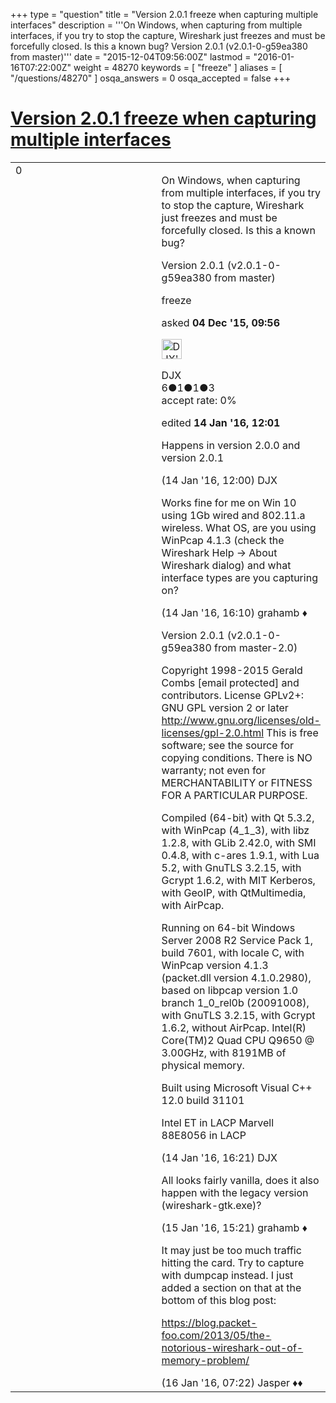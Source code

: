 +++
type = "question"
title = "Version 2.0.1 freeze when capturing multiple interfaces"
description = '''On Windows, when capturing from multiple interfaces, if you try to stop the capture, Wireshark just freezes and must be forcefully closed. Is this a known bug? Version 2.0.1 (v2.0.1-0-g59ea380 from master)'''
date = "2015-12-04T09:56:00Z"
lastmod = "2016-01-16T07:22:00Z"
weight = 48270
keywords = [ "freeze" ]
aliases = [ "/questions/48270" ]
osqa_answers = 0
osqa_accepted = false
+++

<div class="headNormal">

# [Version 2.0.1 freeze when capturing multiple interfaces](/questions/48270/version-201-freeze-when-capturing-multiple-interfaces)

</div>

<div id="main-body">

<div id="askform">

<table id="question-table" style="width:100%;"><colgroup><col style="width: 50%" /><col style="width: 50%" /></colgroup><tbody><tr class="odd"><td style="width: 30px; vertical-align: top"><div class="vote-buttons"><span id="post-48270-upvote" class="ajax-command post-vote up" rel="nofollow" title="I like this post (click again to cancel)"> </span><div id="post-48270-score" class="post-score" title="current number of votes">0</div><span id="post-48270-downvote" class="ajax-command post-vote down" rel="nofollow" title="I dont like this post (click again to cancel)"> </span> <span id="favorite-mark" class="ajax-command favorite-mark" rel="nofollow" title="mark/unmark this question as favorite (click again to cancel)"> </span><div id="favorite-count" class="favorite-count"></div></div></td><td><div id="item-right"><div class="question-body"><p>On Windows, when capturing from multiple interfaces, if you try to stop the capture, Wireshark just freezes and must be forcefully closed. Is this a known bug?</p><p>Version 2.0.1 (v2.0.1-0-g59ea380 from master)</p></div><div id="question-tags" class="tags-container tags"><span class="post-tag tag-link-freeze" rel="tag" title="see questions tagged &#39;freeze&#39;">freeze</span></div><div id="question-controls" class="post-controls"></div><div class="post-update-info-container"><div class="post-update-info post-update-info-user"><p>asked <strong>04 Dec '15, 09:56</strong></p><img src="https://secure.gravatar.com/avatar/d2ddaa4ccb4e58c470c0eb3bc39005e1?s=32&amp;d=identicon&amp;r=g" class="gravatar" width="32" height="32" alt="DJX&#39;s gravatar image" /><p><span>DJX</span><br />
<span class="score" title="6 reputation points">6</span><span title="1 badges"><span class="badge1">●</span><span class="badgecount">1</span></span><span title="1 badges"><span class="silver">●</span><span class="badgecount">1</span></span><span title="3 badges"><span class="bronze">●</span><span class="badgecount">3</span></span><br />
<span class="accept_rate" title="Rate of the user&#39;s accepted answers">accept rate:</span> <span title="DJX has no accepted answers">0%</span></p></div><div class="post-update-info post-update-info-edited"><p><span> edited <strong>14 Jan '16, 12:01</strong> </span></p></div></div><div id="comments-container-48270" class="comments-container"><span id="49224"></span><div id="comment-49224" class="comment"><div id="post-49224-score" class="comment-score"></div><div class="comment-text"><p>Happens in version 2.0.0 and version 2.0.1</p></div><div id="comment-49224-info" class="comment-info"><span class="comment-age">(14 Jan '16, 12:00)</span> <span class="comment-user userinfo">DJX</span></div></div><span id="49229"></span><div id="comment-49229" class="comment"><div id="post-49229-score" class="comment-score"></div><div class="comment-text"><p>Works fine for me on Win 10 using 1Gb wired and 802.11.a wireless. What OS, are you using WinPcap 4.1.3 (check the Wireshark Help -&gt; About Wireshark dialog) and what interface types are you capturing on?</p></div><div id="comment-49229-info" class="comment-info"><span class="comment-age">(14 Jan '16, 16:10)</span> <span class="comment-user userinfo">grahamb ♦</span></div></div><span id="49230"></span><div id="comment-49230" class="comment"><div id="post-49230-score" class="comment-score"></div><div class="comment-text"><p>Version 2.0.1 (v2.0.1-0-g59ea380 from master-2.0)</p><p>Copyright 1998-2015 Gerald Combs <span><span class="__cf_email__" data-cfemail="bbdcdec9dad7dffbccd2c9dec8d3dac9d095d4c9dc">[email protected]</span></span> and contributors. License GPLv2+: GNU GPL version 2 or later <a href="http://www.gnu.org/licenses/old-licenses/gpl-2.0.html">http://www.gnu.org/licenses/old-licenses/gpl-2.0.html</a> This is free software; see the source for copying conditions. There is NO warranty; not even for MERCHANTABILITY or FITNESS FOR A PARTICULAR PURPOSE.</p><p>Compiled (64-bit) with Qt 5.3.2, with WinPcap (4_1_3), with libz 1.2.8, with GLib 2.42.0, with SMI 0.4.8, with c-ares 1.9.1, with Lua 5.2, with GnuTLS 3.2.15, with Gcrypt 1.6.2, with MIT Kerberos, with GeoIP, with QtMultimedia, with AirPcap.</p><p>Running on 64-bit Windows Server 2008 R2 Service Pack 1, build 7601, with locale C, with WinPcap version 4.1.3 (packet.dll version 4.1.0.2980), based on libpcap version 1.0 branch 1_0_rel0b (20091008), with GnuTLS 3.2.15, with Gcrypt 1.6.2, without AirPcap. Intel(R) Core(TM)2 Quad CPU Q9650 @ 3.00GHz, with 8191MB of physical memory.</p><p>Built using Microsoft Visual C++ 12.0 build 31101</p><p>Intel ET in LACP Marvell 88E8056 in LACP</p></div><div id="comment-49230-info" class="comment-info"><span class="comment-age">(14 Jan '16, 16:21)</span> <span class="comment-user userinfo">DJX</span></div></div><span id="49266"></span><div id="comment-49266" class="comment"><div id="post-49266-score" class="comment-score"></div><div class="comment-text"><p>All looks fairly vanilla, does it also happen with the legacy version (wireshark-gtk.exe)?</p></div><div id="comment-49266-info" class="comment-info"><span class="comment-age">(15 Jan '16, 15:21)</span> <span class="comment-user userinfo">grahamb ♦</span></div></div><span id="49272"></span><div id="comment-49272" class="comment"><div id="post-49272-score" class="comment-score"></div><div class="comment-text"><p>It may just be too much traffic hitting the card. Try to capture with dumpcap instead. I just added a section on that at the bottom of this blog post:</p><p><a href="https://blog.packet-foo.com/2013/05/the-notorious-wireshark-out-of-memory-problem/">https://blog.packet-foo.com/2013/05/the-notorious-wireshark-out-of-memory-problem/</a></p></div><div id="comment-49272-info" class="comment-info"><span class="comment-age">(16 Jan '16, 07:22)</span> <span class="comment-user userinfo">Jasper ♦♦</span></div></div></div><div id="comment-tools-48270" class="comment-tools"></div><div class="clear"></div><div id="comment-48270-form-container" class="comment-form-container"></div><div class="clear"></div></div></td></tr></tbody></table>

</div>

</div>

